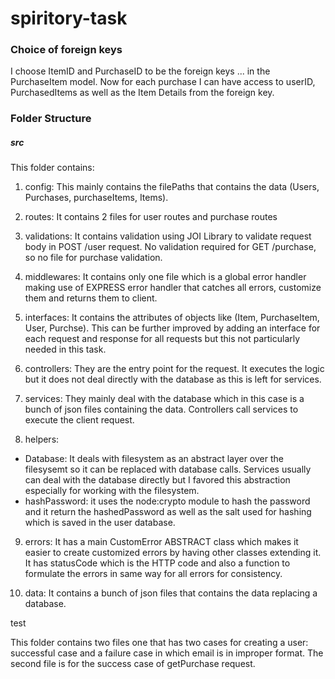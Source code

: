 # spiritory-task

### Choice of foreign keys
I choose ItemID and PurchaseID to be the foreign keys ... in the PurchaseItem model. Now for each purchase I can have access to userID, PurchasedItems as well as the Item Details from the foreign key.

### Folder Structure

##### src
This folder contains:
1. config:
  This mainly contains the filePaths that contains the data (Users, Purchases, purchaseItems, Items).
 
2. routes:
  It contains 2 files for user routes and purchase routes
  
3. validations:
  It contains validation using JOI Library to validate request body in POST /user request. No validation required for GET /purchase, so no file for purchase validation.

4. middlewares:
  It contains only one file which is a global error handler making use of EXPRESS error handler that catches all errors, customize them and returns them to client.
  
5. interfaces:
  It contains the attributes of objects like (Item, PurchaseItem, User, Purchse). This can be further improved by adding an interface for each request and response for all requests but this not particularly needed in this task.

6. controllers:
  They are the entry point for  the request. It executes the logic but it does not deal directly with the database as this is left for services.
 
7. services:
  They mainly deal with the database which in this case is a bunch of json files containing the data. Controllers call services to execute the client request.

8. helpers:
  * Database: It deals with filesystem as an abstract layer over the filesysemt so it can be replaced with database calls. Services usually can deal with the database directly but I favored this abstraction especially for working with the filesystem.
  * hashPassword: it uses the node:crypto module to hash the password and it return the hashedPassword as well as the salt used for hashing which is saved in the user database.
  
9. errors:
  It has a main CustomError ABSTRACT class which makes it easier to create customized errors by having other classes extending it. It has statusCode which is the HTTP code and also a function to formulate the errors in same way for all errors for consistency.

10. data:
  It contains a bunch of json files that contains the data replacing a database. 
  
  
test

This folder contains two files one that has two cases for creating a user: successful case and a failure case in which email is in improper format.
The second file is for the success case of getPurchase request.


